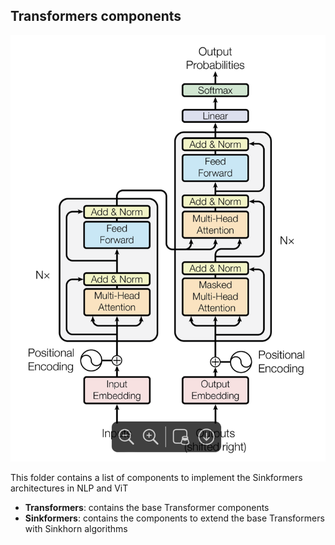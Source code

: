 ## Transformers components

![Transformers architecture](../images/Transformers.png)

This folder contains a list of components to implement the Sinkformers architectures in NLP and ViT
- **Transformers**: contains the base Transformer components
- **Sinkformers**: contains the components to extend the base Transformers with Sinkhorn algorithms
